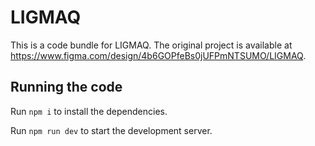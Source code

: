 
  # LIGMAQ

  This is a code bundle for LIGMAQ. The original project is available at https://www.figma.com/design/4b6GOPfeBs0jUFPmNTSUMO/LIGMAQ.

  ## Running the code

  Run `npm i` to install the dependencies.

  Run `npm run dev` to start the development server.
  